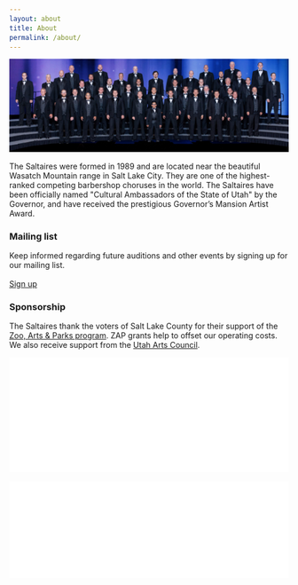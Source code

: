 ```yaml
---
layout: about
title: About
permalink: /about/
---
```


![The Saltaires full chorus](/images/saltaires_full.jpg)

The Saltaires were formed in 1989 and are located near the beautiful Wasatch Mountain range in Salt Lake City. They are one of the highest-ranked competing barbershop choruses in the world. The Saltaires have been officially named "Cultural Ambassadors of the State of Utah" by the Governor, and have received the prestigious Governor’s Mansion Artist Award.

### Mailing list
Keep informed regarding future auditions and other events by signing up for our mailing list.
<br><br>
<a target="_blank" href="https://mailchi.mp/596673abc4f8/saltaires" class="btn btn-lg btn-default">Sign up</a>  
  

### Sponsorship
The Saltaires thank the voters of Salt Lake County for their support of the [Zoo, Arts & Parks program](http://slco.org/zap/). ZAP grants help to offset our operating costs. We also receive support from the
[Utah Arts Council](https://heritage.utah.gov/arts-and-museums/about-the-utah-division-of-arts-museums).


<a href="http://slco.org/zap/">![SLC Zoo, Arts & Parks program](/images/zap.png)</a>

<!--
<a href="https://heritage.utah.gov/arts-and-museums/about-the-utah-division-of-arts-museums">![Utah Arts Council](/images/utaharts-white.png)</a>
-->

<a href="http://www.nowplayingutah.com/">![Now Playing Utah](/images/now-playing-utah.png)</a>
